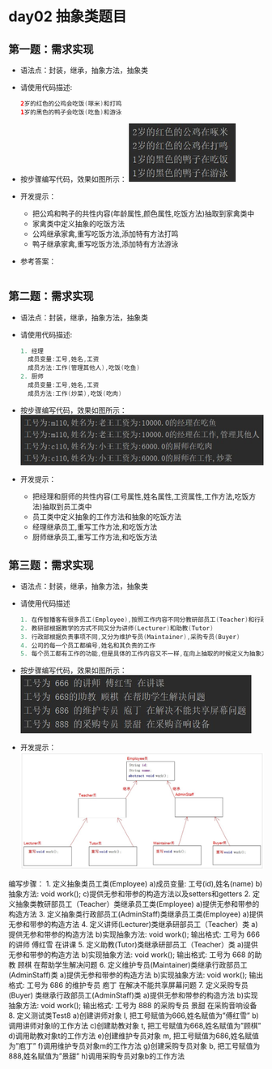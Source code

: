 
# day02 抽象类题目
## 第一题：需求实现
* 语法点：封装，继承，抽象方法，抽象类
* 请使用代码描述:
  ```java
  2岁的红色的公鸡会吃饭(啄米)和打鸣 
  1岁的黑色的鸭子会吃饭(吃鱼)和游泳
  ```

* 按步骤编写代码，效果如图所示：
  ![](img\16.jpg)

* 开发提示：
  * 把公鸡和鸭子的共性内容(年龄属性,颜色属性,吃饭方法)抽取到家禽类中
  * 家禽类中定义抽象的吃饭方法
  * 公鸡继承家禽,重写吃饭方法,添加特有方法打鸣
  * 鸭子继承家禽,重写吃饭方法,添加特有方法游泳

* 参考答案：
  ```java
  
  ```



## 第二题：需求实现
* 语法点：封装，继承，抽象方法，抽象类

* 请使用代码描述:
  ```java
  1. 经理
    成员变量:工号,姓名,工资
    成员方法:工作(管理其他人),吃饭(吃鱼)
  2. 厨师
    成员变量:工号,姓名,工资
    成员方法:工作(炒菜),吃饭(吃肉)
  ```

* 按步骤编写代码，效果如图所示：
  ![](img\17.jpg)

* 开发提示：
  * 把经理和厨师的共性内容(工号属性,姓名属性,工资属性,工作方法,吃饭方法)抽取到员工类中
  * 员工类中定义抽象的工作方法和抽象的吃饭方法
  * 经理继承员工,重写工作方法,和吃饭方法
  * 厨师继承员工,重写工作方法,和吃饭方法

  
  


## 第三题：需求实现
* 语法点：封装，继承，抽象方法，抽象类
* 请使用代码描述
  ```java
  1. 在传智播客有很多员工(Employee),按照工作内容不同分教研部员工(Teacher)和行政部员工(AdminStaff)
  2. 教研部根据教学的方式不同又分为讲师(Lecturer)和助教(Tutor)
  3. 行政部根据负责事项不同,又分为维护专员(Maintainer),采购专员(Buyer)
  4. 公司的每一个员工都编号,姓名和其负责的工作
  5. 每个员工都有工作的功能,但是具体的工作内容又不一样,在向上抽取的时候定义为抽象方法
  ```
* 按步骤编写代码，效果如图所示：
  ![](img\18.jpg)

* 开发提示：
  ![](img\181.jpg)

编写步骤：
    1. 定义抽象类员工类(Employee)
            a)成员变量: 工号(id),姓名(name)
            b)抽象方法: void work();
            c)提供无参和带参的构造方法以及setters和getters
        2. 定义抽象类教研部员工（Teacher）类继承员工类(Employee)
                  a)提供无参和带参的构造方法
            3. 定义抽象类行政部员工(AdminStaff)类继承员工类(Employee)
                        a)提供无参和带参的构造方法
                4. 定义讲师(Lecturer)类继承研部员工（Teacher）类
                              a)提供无参和带参的构造方法
                              b)实现抽象方法: void work();
                              输出格式: 工号为 666 的讲师 傅红雪 在讲课
                    5. 定义助教(Tutor)类继承研部员工（Teacher）类
                                    a)提供无参和带参的构造方法
                                    b)实现抽象方法: void work();
                                    输出格式: 工号为 668 的助教 顾棋 在帮助学生解决问题
                        6. 定义维护专员(Maintainer)类继承行政部员工(AdminStaff)类
                                          a)提供无参和带参的构造方法
                                          b)实现抽象方法: void work();
                                          输出格式: 工号为 686 的维护专员 庖丁 在解决不能共享屏幕问题
                            7. 定义采购专员(Buyer) 类继承行政部员工(AdminStaff)类
                                                a)提供无参和带参的构造方法
                                                b)实现抽象方法: void work();
                                                输出格式:  工号为 888 的采购专员 景甜 在采购音响设备
                                8. 定义测试类Test8
                                                      a)创建讲师对象 l, 把工号赋值为666,姓名赋值为”傅红雪”
                                                      b)调用讲师对象l的工作方法
                                                      c)创建助教对象 t, 把工号赋值为668,姓名赋值为”顾棋”
                                                      d)调用助教对象t的工作方法
                                                      e)创建维护专员对象 m, 把工号赋值为686,姓名赋值为”庖丁”
                                                      f)调用维护专员对象m的工作方法
                                                      g)创建采购专员对象 b, 把工号赋值为888,姓名赋值为”景甜”
                                                      h)调用采购专员对象b的工作方法